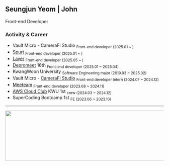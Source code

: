 ## Seungjun Yeom | John 

Front-end Developer


### Activity & Career 
- Vault Micro - CameraFi Studio <sub>Front-end developer (2025.01 ~ )</sub>
- <a href="https://apps.apple.com/kr/app/spurt/id6743025568">Spurt</a> <sub>Front-end developer (2025.01 ~ )</sub>
- <a href="https://www.layerapp.io/">Layer</a> <sub>Front-end developer (2025.05 ~ )</sub>
- <a href="https://www.depromeet.com/about">Depromeet</a> 16th <sub>Front-end developer (2025.01 ~ 2025.04)</sub>
- KwangWoon University <sub>Software Engineering major (2019.03 ~ 2025.02)</sub>
- Vault Micro - <a href="https://studio.camerafi.com/ko/about">CameraFi Studio</a> <sub>Front-end developer Intern (2024.07 ~ 2024.12)</sub>
- <a href="https://meeteam.co.kr">Meeteam</a> <sub>Front-end developer (2023.08 ~ 2024.11)</sub> 
- <a href="https://aws.amazon.com/ko/developer/community/students/cloudclubs/?community-captains-all.sort-by=item.additionalFields.sortPosition&community-captains-all.sort-order=asc&awsf.filter-location=*all&awsf.filter-year=*all">AWS Cloud Club</a> KWU 1st <sub>crew (2024.03 ~ 2024.12)</sub>
- SuperCoding Bootcamp 1st <sub>FE (2023.06 ~ 2023.10)</sub> 


<hr />
<!--[![Hits](https://hits.seeyoufarm.com/api/count/incr/badge.svg?url=https%3A%2F%2Fgithub.com%2Fprgmr99&count_bg=%2393D4D5&title_bg=%23555555&icon=&icon_color=%23E7E7E7&title=hits&edge_flat=false)](https://hits.seeyoufarm.com)-->
<a href="https://github.com/prgmr99/gitanimals">
  <img src="https://render.gitanimals.org/lines/prgmr99?pet-id=3" width="1000" height="160"/>
</a>

<!--[![GitGarden](https://gitgarden.marshallku.dev/?user_name=prgmr99)](https://github.com/marshallku/gitgarden) -->
